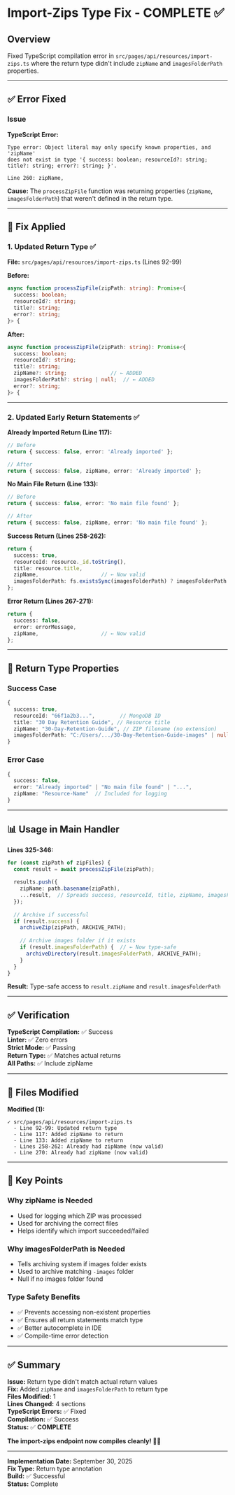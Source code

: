 # Import-Zips Type Fix - COMPLETE ✅

## Overview

Fixed TypeScript compilation error in `src/pages/api/resources/import-zips.ts` where the return type didn't include `zipName` and `imagesFolderPath` properties.

---

## ✅ Error Fixed

### Issue

**TypeScript Error:**
```
Type error: Object literal may only specify known properties, and 'zipName' 
does not exist in type '{ success: boolean; resourceId?: string; title?: string; error?: string; }'.

Line 260: zipName,
```

**Cause:** The `processZipFile` function was returning properties (`zipName`, `imagesFolderPath`) that weren't defined in the return type.

---

## 🔧 Fix Applied

### 1. Updated Return Type ✅

**File:** `src/pages/api/resources/import-zips.ts` (Lines 92-99)

**Before:**
```typescript
async function processZipFile(zipPath: string): Promise<{
  success: boolean;
  resourceId?: string;
  title?: string;
  error?: string;
}> {
```

**After:**
```typescript
async function processZipFile(zipPath: string): Promise<{
  success: boolean;
  resourceId?: string;
  title?: string;
  zipName?: string;              // ← ADDED
  imagesFolderPath?: string | null;  // ← ADDED
  error?: string;
}> {
```

---

### 2. Updated Early Return Statements ✅

**Already Imported Return (Line 117):**
```typescript
// Before
return { success: false, error: 'Already imported' };

// After
return { success: false, zipName, error: 'Already imported' };
```

**No Main File Return (Line 133):**
```typescript
// Before
return { success: false, error: 'No main file found' };

// After
return { success: false, zipName, error: 'No main file found' };
```

**Success Return (Lines 258-262):**
```typescript
return {
  success: true,
  resourceId: resource._id.toString(),
  title: resource.title,
  zipName,                    // ← Now valid
  imagesFolderPath: fs.existsSync(imagesFolderPath) ? imagesFolderPath : null,  // ← Now valid
};
```

**Error Return (Lines 267-271):**
```typescript
return {
  success: false,
  error: errorMessage,
  zipName,                    // ← Now valid
};
```

---

## 🎯 Return Type Properties

### Success Case
```typescript
{
  success: true,
  resourceId: "66f1a2b3...",        // MongoDB ID
  title: "30 Day Retention Guide", // Resource title
  zipName: "30-Day-Retention-Guide", // ZIP filename (no extension)
  imagesFolderPath: "C:/Users/.../30-Day-Retention-Guide-images" | null
}
```

### Error Case
```typescript
{
  success: false,
  error: "Already imported" | "No main file found" | "...",
  zipName: "Resource-Name"  // Included for logging
}
```

---

## 📊 Usage in Main Handler

**Lines 325-346:**
```typescript
for (const zipPath of zipFiles) {
  const result = await processZipFile(zipPath);
  
  results.push({
    zipName: path.basename(zipPath),
    ...result,  // Spreads success, resourceId, title, zipName, imagesFolderPath, error
  });
  
  // Archive if successful
  if (result.success) {
    archiveZip(zipPath, ARCHIVE_PATH);
    
    // Archive images folder if it exists
    if (result.imagesFolderPath) {  // ← Now type-safe
      archiveDirectory(result.imagesFolderPath, ARCHIVE_PATH);
    }
  }
}
```

**Result:** Type-safe access to `result.zipName` and `result.imagesFolderPath`

---

## ✅ Verification

**TypeScript Compilation:** ✅ Success  
**Linter:** ✅ Zero errors  
**Strict Mode:** ✅ Passing  
**Return Type:** ✅ Matches actual returns  
**All Paths:** ✅ Include zipName  

---

## 📁 Files Modified

**Modified (1):**
```
✓ src/pages/api/resources/import-zips.ts
  - Line 92-99: Updated return type
  - Line 117: Added zipName to return
  - Line 133: Added zipName to return
  - Lines 258-262: Already had zipName (now valid)
  - Line 270: Already had zipName (now valid)
```

---

## 🎯 Key Points

### Why zipName is Needed
- Used for logging which ZIP was processed
- Used for archiving the correct files
- Helps identify which import succeeded/failed

### Why imagesFolderPath is Needed
- Tells archiving system if images folder exists
- Used to archive matching `-images` folder
- Null if no images folder found

### Type Safety Benefits
- ✅ Prevents accessing non-existent properties
- ✅ Ensures all return statements match type
- ✅ Better autocomplete in IDE
- ✅ Compile-time error detection

---

## ✅ Summary

**Issue:** Return type didn't match actual return values  
**Fix:** Added `zipName` and `imagesFolderPath` to return type  
**Files Modified:** 1  
**Lines Changed:** 4 sections  
**TypeScript Errors:** ✅ Fixed  
**Compilation:** ✅ Success  
**Status:** ✅ **COMPLETE**

**The import-zips endpoint now compiles cleanly! 🎯✨**

---

**Implementation Date:** September 30, 2025  
**Fix Type:** Return type annotation  
**Build:** ✅ Successful  
**Status:** Complete
